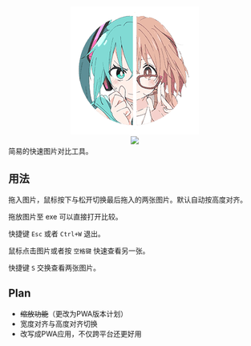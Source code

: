 <div>
	<div align="center">
		<img src="logo.png"/>
	</div>
	<div align="center">
		<img src="https://capsule-render.vercel.app/api?type=transparent&fontColor=dbdbdb&text=PicQuickCompare&height=80&fontSize=48"/>
	</div>
</div>
简易的快速图片对比工具。

## 用法

拖入图片，鼠标按下与松开切换最后拖入的两张图片。默认自动按高度对齐。

拖放图片至 exe 可以直接打开比较。

快捷键 `Esc` 或者 `Ctrl+W` 退出。

鼠标点击图片或者按 `空格键` 快速查看另一张。

快捷键 `S` 交换查看两张图片。

## Plan

- ~~缩放功能~~（更改为PWA版本计划）
- 宽度对齐与高度对齐切换
- 改写成PWA应用，不仅跨平台还更好用
